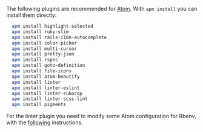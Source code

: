 The following plugins are recommended for [Atom](https://atom.io). With `apm install` you can install them directly:

```bash
  apm install highlight-selected
  apm install ruby-slim
  apm install rails-i18n-autocomplete
  apm install color-picker
  apm install multi-cursor
  apm install pretty-json
  apm install rspec
  apm install goto-definition
  apm install file-icons
  apm install atom-beautify
  apm install linter
  apm install linter-eslint
  apm install linter-rubocop
  apm install linter-scss-lint
  apm install pigments
```

For the linter plugin you need to modify some Atom configuration for Rbenv, with the [following](  https://discuss.atom.io/t/how-to-run-ruby-code-in-a-console-using-rbenv-in-atom/14281/4) instructions.
